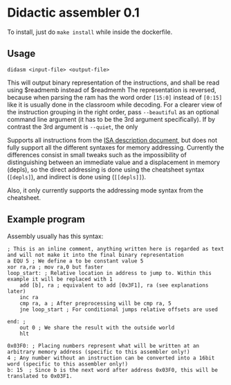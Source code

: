 # Didactic assembler 0.1
To install, just do ```make install``` while inside the dockerfile.

## Usage
```didasm <input-file> <output-file>```

This will output binary representation of the instructions, and shall be read using $readmemb instead of $readmemh
The representation is reversed, because when parsing the ram has the word order ```[15:0]``` instead of ```[0:15]``` like it is usually done in the classroom while decoding.
For a clearer view of the instruction grouping in the right order, pass ```--beautiful``` as an optional command line argument (it has to be the 3rd argument specifically).
If by contrast the 3rd argument is ```--quiet```, the only 

Supports all instructions from the [ISA description document](../chapters/microprogramable_cpu/control-unit/reading/Biblia.pdf), but does not fully support all the different syntaxes for memory addressing.
Currently the differences consist in small tweaks such as the impossibility of distinguishing between an immediate value and a displacement in memory (depls), so the direct addressing is done using the cheatsheet syntax (```[depls]```), and indirect is done using (```[[depls]]```).

Also, it only currently supports the addressing mode syntax from the cheatsheet.

## Example program
Assembly usually has this syntax:
```
; This is an inline comment, anything written here is regarded as text and will not make it into the final binary representation
a EQU 5 ; We define a to be constant value 5
xor ra,ra ; mov ra,0 but faster
loop_start: ; Relative location in address to jump to. Within this example it will be replaced with 1
    add [b], ra ; equivalent to add [0x3F1], ra (see explanations later)
    inc ra
    cmp ra, a ; After preprocessing will be cmp ra, 5
    jne loop_start ; For conditional jumps relative offsets are used

end: ; 
    out 0 ; We share the result with the outside world
    hlt

0x03F0: ; Placing numbers represent what will be written at an arbitrary memory address (specific to this assembler only!)
4 ; Any number without an instruction can be converted into a 16bit word (specific to this assembler only!)
b: 15  ; Since b is the next word after address 0x03F0, this will be translated to 0x03F1.
```
